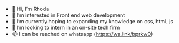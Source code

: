 - 👋 Hi, I’m Rhoda
- 👀 I’m interested in Front end web development
- 🌱 I’m currently hoping to expanding my knowledge on css, html, js
- 💞️ I’m looking to intern in an on-site tech firm
- 📫 I can be reached on whatsapp (https://wa.link/bprkw0)
<!---
Rhohdar/Rhohdar is a ✨ special ✨ repository because its `README.md` (this file) appears on your GitHub profile.
You can click the Preview link to take a look at your changes.
--->
